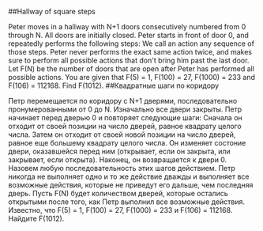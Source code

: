 ##Hallway of square steps

Peter moves in a hallway with N+1 doors consecutively numbered from 0 through N. All doors are initially closed. Peter starts in front of door 0, and repeatedly performs the following steps:
We call an action any sequence of those steps. Peter never performs the exact same action twice, and makes sure to perform all possible actions that don't bring him past the last door.
Let F(N) be the number of doors that are open after Peter has performed all possible actions. You are given that F(5) = 1, F(100) = 27, F(1000) = 233 and F(106) = 112168.
Find F(1012).
##Квадратные шаги по коридору

Петр перемещается по коридору с N+1 дверями, последовательно пронумерованными от 0 до N. Изначально все двери закрыты. Петр начинает перед дверью 0 и повторяет следующие шаги:
Сначала он отходит от своей позиции на число дверей, равное квадрату целого числа.
Затем он отходит от своей новой позиции на число дверей, равное еще большему квадрату целого числа.
Он изменяет состоние двери, оказавшейся перед ним (открывает, если он закрыта, или закрывает, если открыта).
Наконец, он возвращается к двери 0.
Назовем любую последовательность этих шагов действием. Петр никогда не выполняет одно и то же действие дважды и выполняет все возможные действия, которые не приведут его дальше, чем последняя дверь.
Пусть F(N) будет количеством дверей, которые остались открытыми после того, как Петр выполнил все возможные действия. Известно, что F(5) = 1, F(100) = 27, F(1000) = 233 и F(106) = 112168.
Найдите F(1012).
